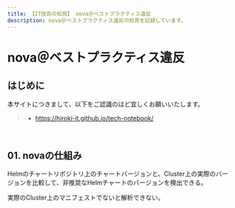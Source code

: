 ```yaml
---
title: 【IT技術の知見】 nova＠ベストプラクティス違反
description: nova＠ベストプラクティス違反の知見を記録しています。
---
```


# nova＠ベストプラクティス違反

## はじめに

本サイトにつきまして、以下をご認識のほど宜しくお願いいたします。

> - https://hiroki-it.github.io/tech-notebook/

<br>

## 01. novaの仕組み

Helmのチャートリポジトリ上のチャートバージョンと、Cluster上の実際のバージョンを比較して、非推奨なHelmチャートのバージョンを検出できる。

実際のCluster上のマニフェストでないと解析できない。

<br>
